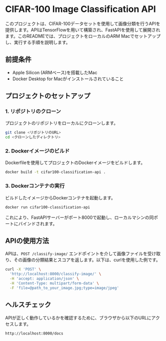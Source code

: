 # CIFAR-100 Image Classification API

このプロジェクトは、CIFAR-100データセットを使用して画像分類を行うAPIを提供します。APIはTensorFlowを用いて構築され、FastAPIを使用して展開されます。このREADMEでは、プロジェクトをローカルのARM Macでセットアップし、実行する手順を説明します。

## 前提条件

- Apple Silicon (ARMベース)を搭載したMac
- Docker Desktop for Macがインストールされていること

## プロジェクトのセットアップ

### 1. リポジトリのクローン

プロジェクトのリポジトリをローカルにクローンします。

```bash
git clone <リポジトリのURL>
cd <クローンしたディレクトリ>
```

### 2. Dockerイメージのビルド

Dockerfileを使用してプロジェクトのDockerイメージをビルドします。

```bash
docker build -t cifar100-classification-api .
```

### 3. Dockerコンテナの実行

ビルドしたイメージからDockerコンテナを起動します。

```bash
docker run cifar100-classification-api
```

これにより、FastAPIサーバーがポート8000で起動し、ローカルマシンの同ポートにバインドされます。

## APIの使用方法

APIは、`POST /classify-image/` エンドポイントを介して画像ファイルを受け取り、その画像の分類結果とスコアを返します。以下は、curlを使用した例です。

```bash
curl -X 'POST' \
  'http://localhost:8000/classify-image/' \
  -H 'accept: application/json' \
  -H 'Content-Type: multipart/form-data' \
  -F 'file=@path_to_your_image.jpg;type=image/jpeg'
```

## ヘルスチェック

APIが正しく動作しているかを確認するために、ブラウザから以下のURLにアクセスします。

```
http://localhost:8000/docs
```
